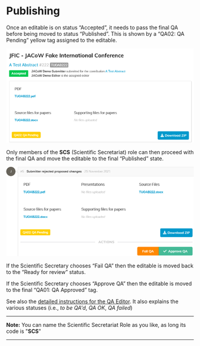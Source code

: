 # Publishing

Once an editable is on status “Accepted”, it needs to pass the final QA 
before being moved to status “Published”. This is shown by a “QA02: QA 
Pending” yellow tag assigned to the editable.

![](../img/eicqapending.png)

Only members of the **SCS** (Scientific Secretariat) role can then proceed with the final QA and move the editable to the final “Published” state.

![](../img/eicqa.png)

If the Scientific Secretary chooses “Fail QA” then the editable is moved back to the “Ready for review” status.

If the Scientific Secretary chooses “Approve QA” then the editable is moved to the final “QA01: QA Approved” tag.

See also the [detailed instructions for the QA Editor](../../Editor/QA/). It also explains the various statuses (i.e., *to be QA'd*, *QA OK*, *QA failed*)

---

**Note:** You can name the Scientific Secretariat Role as you like, as long its code is "**SCS**"

---
